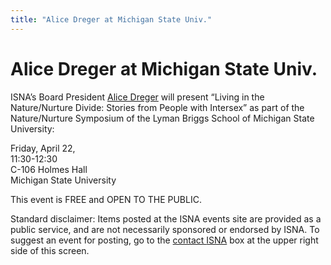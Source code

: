 ```yaml
---
title: "Alice Dreger at Michigan State Univ."
---
```


# Alice Dreger at Michigan State Univ.

<p><span class="caps">ISNA</span>&#8217;s Board President <a href="/about/dreger">Alice Dreger</a> will present &#8220;Living in the Nature/Nurture Divide: Stories from People with Intersex&#8221; as part of the Nature/Nurture Symposium of the Lyman Briggs School of Michigan State University:  </p>

<p>Friday, April 22,  <br />
11:30-12:30  <br />
C-106 Holmes Hall  <br />
Michigan State University  </p>

<p>This event is <span class="caps">FREE</span> and <span class="caps">OPEN</span> TO <span class="caps">THE</span> <span class="caps">PUBLIC</span>.  </p>

<p>Standard disclaimer: Items posted at the <span class="caps">ISNA</span> events site are provided as a public service, and are not necessarily sponsored or endorsed by <span class="caps">ISNA</span>. To suggest an event for posting, go to the <a href="/about/contact">contact <span class="caps">ISNA</span></a> box at the upper right side of this screen.</p>